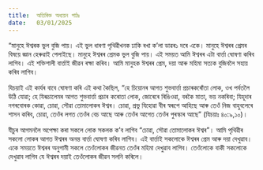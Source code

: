 ```yaml
---
title:  অতিৰিক্ত অধ্যয়ন পাঠঃ
date:   03/01/2025
---
```


“মানুহে ঈশ্বৰক ভুল বুজি পায়। এই ভুল ধাৰণা পৃথিৱীখনক ঢাকি ৰখা ক’লা ডাৱৰ১ দৰে একে। মানুহে ঈশ্বৰৰ প্ৰেমৰ বিষয়ে জ্ঞান হেৰুৱাই পেলাইছে। মানুহে ঈশ্বৰৰ প্ৰেমক ভুল বুজি পায়। এই সময়ত আমি ঈশ্বৰৰ এটা বাৰ্ত্তা ঘোষণা কৰিব লাগিব। এই শক্তিশালী বাৰ্ত্তাই জীৱন ৰক্ষা কৰিব। আমি মানুহক ঈশ্বৰৰ প্ৰেম, দয়া আৰু মহিমা সত্যক বুজিবলৈ সহায় কৰিব লাগিব।

যিচয়াই এই কাৰ্যৰ বাবে ঘোষণা কৰি এই কথা কৈছিল, “হে চিয়োনৰ আগত শুভবাৰ্ত্তা প্ৰচাৰকৰোঁতা লোক, ওখ পৰ্বতলৈ উঠি যোৱা; হে যিৰূচালেমৰ আগত শুভবাৰ্ত্তা প্ৰচাৰ কৰোতা লোক, জোৰেৰে ৰিঙিওৱা, বৰকৈ মাতা, ভয় নকৰিবা; যিহূদাৰ নগৰবোৰক কোৱা, চোৱা, সৌৱা তোমালোকৰ ঈশ্বৰ। চোৱা, প্ৰভু যিহোৱা বীৰ স্বৰূপে আহিছে আৰু তেওঁ নিজ বাহুবলেৰে শাসন কৰিব, চোৱা, তেওঁৰ লগত তেওঁৰ বেচ আছে আৰু তেওঁৰ আগেত তেওঁৰ পুৰস্কাৰ আছে” (যিচয়াঃ ৪০:৯,১০)।

যীচুৰ আগমনলৈ অপেক্ষা কৰা সকলে লোক সকলক ক’ব লাগিব “চোৱা, সৌৱা তোমালোকৰ ঈশ্বৰ”। আমি পৃথিৱীৰ সকলো লোকৰ আগত ঈশ্বৰৰ অনন্ত বাৰ্ত্তা ঘোষণা কৰিব লাগিব। এই বাৰ্ত্তাই সকলোকে ঈশ্বৰৰ প্ৰেম আৰু দয়া দেখুৱাব। একে সময়তে ঈশ্বৰৰ অনুগামী সকলে তেওঁলোকৰ জীৱনত তেওঁৰ মহিমা দেখুৱাব লাগিব। তেওঁলোকে বাকী সকলোকে দেখুৱাব লাগিব যে ঈশ্বৰৰ দয়াই তেওঁলোকৰ জীৱন সলনি কৰিলে।